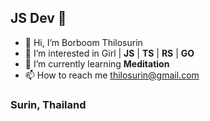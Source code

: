 ## JS Dev 👋

- 👋 Hi, I’m Borboom Thilosurin
- 👀 I’m interested in Girl | __JS__ | __TS__ | __RS__ | __GO__
- 🌱 I’m currently learning __Meditation__
- 📫 How to reach me thilosurin@gmail.com

### Surin, Thailand
